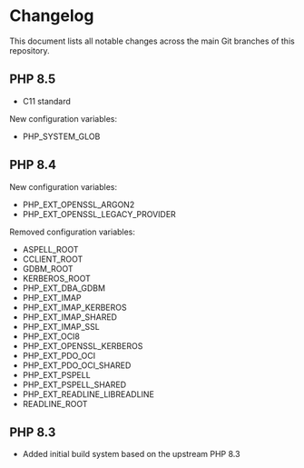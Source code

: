 # Changelog

This document lists all notable changes across the main Git branches of this
repository.

## PHP 8.5

* C11 standard

New configuration variables:

* PHP_SYSTEM_GLOB

## PHP 8.4

New configuration variables:

* PHP_EXT_OPENSSL_ARGON2
* PHP_EXT_OPENSSL_LEGACY_PROVIDER

Removed configuration variables:

* ASPELL_ROOT
* CCLIENT_ROOT
* GDBM_ROOT
* KERBEROS_ROOT
* PHP_EXT_DBA_GDBM
* PHP_EXT_IMAP
* PHP_EXT_IMAP_KERBEROS
* PHP_EXT_IMAP_SHARED
* PHP_EXT_IMAP_SSL
* PHP_EXT_OCI8
* PHP_EXT_OPENSSL_KERBEROS
* PHP_EXT_PDO_OCI
* PHP_EXT_PDO_OCI_SHARED
* PHP_EXT_PSPELL
* PHP_EXT_PSPELL_SHARED
* PHP_EXT_READLINE_LIBREADLINE
* READLINE_ROOT

## PHP 8.3

* Added initial build system based on the upstream PHP 8.3
